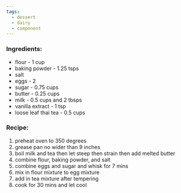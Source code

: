 ```yaml
---
tags:
  - dessert
  - dairy
  - component
---
```

### Ingredients:
- flour - 1 cup
- baking powder - 1.25 tsps
- salt
- eggs - 2
- sugar - 0.75 cups
- butter - 0.25 cups
- milk - 0.5 cups and 2 tbsps
- vanilla extract - 1 tsp
- loose leaf thai tea - 0.5 cups

### Recipe:
1. preheat oven to 350 degrees
2. grease pan no wider than 9 inches
3. boil milk and tea then let steep then strain then add melted butter
4. combine flour, baking powder, and salt
5. combine eggs and sugar and whisk for 7 mins
6. mix in flour mixture to egg mixture
7. add in tea mixture after tempering
8. cook for 30 mins and let cool